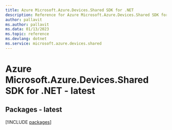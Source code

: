 ```yaml
---
title: Azure Microsoft.Azure.Devices.Shared SDK for .NET
description: Reference for Azure Microsoft.Azure.Devices.Shared SDK for .NET
author: pallavit
ms.author: pallavit
ms.data: 01/13/2023
ms.topic: reference
ms.devlang: dotnet
ms.service: microsoft.azure.devices.shared
---
```

# Azure Microsoft.Azure.Devices.Shared SDK for .NET - latest
## Packages - latest
[!INCLUDE [packages](microsoft.azure.devices.shared-index.md)]
